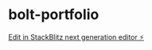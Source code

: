 # bolt-portfolio

[Edit in StackBlitz next generation editor ⚡️](https://stackblitz.com/~/github.com/JusticeSenyo/bolt-portfolio)
